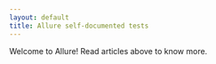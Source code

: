 ```yaml
---
layout: default
title: Allure self-documented tests
---
```

Welcome to Allure! Read articles above to know more.